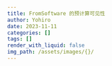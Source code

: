 ```yaml
---
title: FromSoftware 的预计算可见性
author: Yohiro
date: 2023-11-11
categories: []
tags: []
render_with_liquid: false
img_path: /assets/images/{}/
---
```

